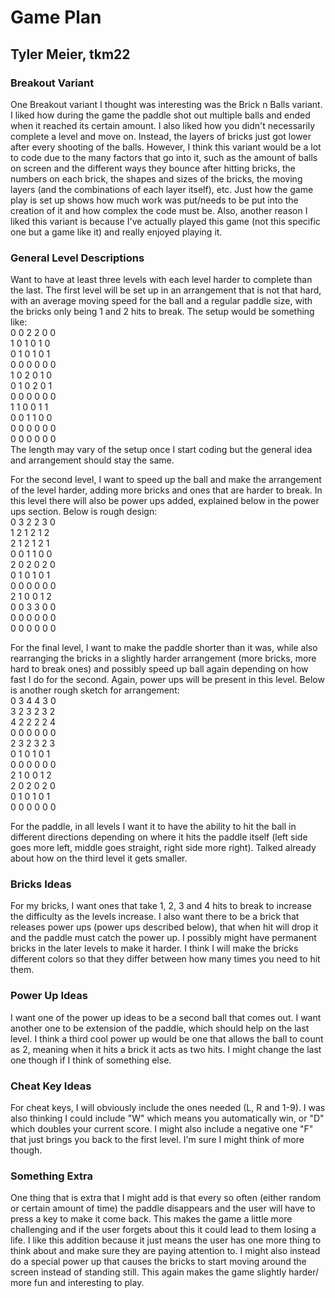 # Game Plan
## Tyler Meier, tkm22


### Breakout Variant
One Breakout variant I thought was interesting was the Brick
n Balls variant. I liked how during the game the paddle shot
out multiple balls and ended when it reached its certain amount.
I also liked how you didn't necessarily complete a level and move
on. Instead, the layers of bricks just got lower after every 
shooting of the balls. However, I think this variant would 
be a lot to code due to the many factors that go into it, such
as the amount of balls on screen and the different ways they 
bounce after hitting bricks, the numbers on each brick, the
shapes and sizes of the bricks, the moving layers (and the 
combinations of each layer itself), etc. Just how the game play
is set up shows how much work was put/needs to be put into 
the creation of it and how complex the code must be. Also, 
another reason I liked this variant is because I've actually 
played this game (not this specific one but a game 
like it) and really enjoyed playing it.


### General Level Descriptions
Want to have at least three levels with each level harder to 
complete than the last. The first level will be set up in an 
arrangement that is not that hard, with an average moving speed
for the ball and a regular paddle size, with the bricks only being
1 and 2 hits to break. The setup would be something like:  
0 0 2 2 0 0     
1 0 1 0 1 0     
0 1 0 1 0 1     
0 0 0 0 0 0         
1 0 2 0 1 0     
0 1 0 2 0 1     
0 0 0 0 0 0     
1 1 0 0 1 1         
0 0 1 1 0 0     
0 0 0 0 0 0     
0 0 0 0 0 0     
The length may vary of the setup once I start coding but the general
idea and arrangement should stay the same.

For the second level, I want to speed up the ball and make the 
arrangement of the level harder, adding more bricks and ones that
are harder to break. In this level there will also be power ups added,
explained below in the power ups section. Below is rough design:    
0 3 2 2 3 0     
1 2 1 2 1 2     
2 1 2 1 2 1     
0 0 1 1 0 0         
2 0 2 0 2 0     
0 1 0 1 0 1     
0 0 0 0 0 0     
2 1 0 0 1 2         
0 0 3 3 0 0     
0 0 0 0 0 0     
0 0 0 0 0 0     

For the final level, I want to make the paddle shorter than it was,
while also rearranging the bricks in a slightly harder  arrangement
(more bricks, more hard to break ones) and possibly speed up ball again
depending on how fast I do for the second. Again, power ups will be 
present in this level. Below is another rough sketch for arrangement:   
0 3 4 4 3 0     
3 2 3 2 3 2     
4 2 2 2 2 4     
0 0 0 0 0 0         
2 3 2 3 2 3     
0 1 0 1 0 1     
0 0 0 0 0 0     
2 1 0 0 1 2         
2 0 2 0 2 0     
0 1 0 1 0 1     
0 0 0 0 0 0  

For the paddle, in all levels I want it to have the ability to hit the
ball in different directions depending on where it hits the paddle itself
(left side goes more left, middle goes straight, right side more right).
Talked already about how on the third level it gets smaller.
### Bricks Ideas
For my bricks, I want ones that take 1, 2, 3 and 4 hits to break to
increase the difficulty as the levels increase. I also want there to be
a brick that releases power ups (power ups described below), that when
hit will drop it and the paddle must catch the power up. I possibly might
have permanent bricks in the later levels to make it harder. I think
I will make the bricks different colors so that they differ between how
many times you need to hit them.

### Power Up Ideas
I want one of the power up ideas to be a second ball that comes out.
I want another one to be extension of the paddle, which should help on
the last level. I think a third cool power up would be one that allows
the ball to count as 2, meaning when it hits a brick it acts as two hits.
I might change the last one though if I think of something else.

### Cheat Key Ideas
For cheat keys, I will obviously include the ones needed (L, R and 1-9).
I was also thinking I could include "W" which means you automatically win,
or "D" which doubles your current score. I might also include a negative 
one "F" that just brings you back to the first level. I'm sure I might
think of more though.

### Something Extra
One thing that is extra that I might add is that every so often (either
random or certain amount of time) the paddle disappears and the user will
have to press a key to make it come back. This makes the game a 
little more challenging and if the user forgets about this it could lead
to them losing a life. I like this addition because it just means the user
has one more thing to think about and make sure they are paying attention to.
I might also instead do a special power up that causes the 
bricks to start moving around the screen instead of standing still. This again
makes the game slightly harder/ more fun and interesting to play. 